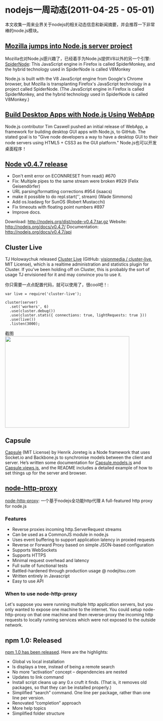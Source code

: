 # nodejs一周动态(2011-04-25 - 05-01)

本文收集一周来业界关于nodejs的相关动态信息和新闻摘要，并会推荐一下非常棒的node.js模块。

## [Mozilla jumps into Node.js server project](http://www.zdnetasia.com/mozilla-jumps-into-node-js-server-project-62208463.htm)

Mozilla也对Node.js感兴趣了，已经着手为Node.js提供V8以外的另一个引擎: 
[SpiderNode](http://blog.zpao.com/post/4620873765/about-that-hybrid-v8monkey-engine): This JavaScript engine in Firefox is called SpiderMonkey, and the hybrid technology used in SpiderNode is called V8Monkey

Node.js is built with the V8 JavaScript engine from Google's Chrome browser, but Mozilla is transplanting Firefox's JavaScript technology in a project called SpiderNode. (The JavaScript engine in Firefox is called SpiderMonkey, and the hybrid technology used in SpiderNode is called V8Monkey.)

## [Build Desktop Apps with Node.js Using WebApp](http://www.readwriteweb.com/hack/2011/04/build-desktop-apps-with-nodejs.php)

Node.js contributor Tim Caswell pushed an initial release of WebApp, a framework for building desktop GUI apps with Node.js, to GitHub. The stated goal is to "Give node developers a way to have a desktop GUI to their node servers using HTML5 + CSS3 as the GUI platform."
Node.js也可以开发桌面程序！

## [Node v0.4.7 release](http://blog.nodejs.org/2011/04/23/node-v0-4-7/)

* Don't emit error on ECONNRESET from read() #670 
* Fix: Multiple pipes to the same stream were broken #929 (Felix Geisendörfer) 
* URL parsing/formatting corrections #954 (isaacs) 
* make it possible to do repl.start('', stream) (Wade Simmons) 
* Add os.loadavg for SunOS (Robert Mustacchi) 
* Fix timeouts with floating point numbers #897 
* Improve docs. 

Download: http://nodejs.org/dist/node-v0.4.7.tar.gz 
Website: http://nodejs.org/docs/v0.4.7/ 
Documentation: http://nodejs.org/docs/v0.4.7/api 

## Cluster Live

TJ Holowaychuk released [Cluster Live](http://tjholowaychuk.com/post/4712080732/cluster-live-0-0-1) (GitHub: [visionmedia / cluster-live](https://github.com/visionmedia/cluster-live), MIT License), which is a realtime administration and statistics plugin for Cluster. If you’ve been holding off on Cluster, this is probably the sort of usage TJ envisioned for it and may convince you to use it.

你只需要一点点配置代码，就可以使用了，很cool吧！:

    var live = require('cluster-live');

    cluster(server)
      .set('workers', 6)
      .use(cluster.debug())
      .use(cluster.stats({ connections: true, lightRequests: true }))
      .use(live())
      .listen(3000);

截图     
<img src="https://d3nwyuy0nl342s.cloudfront.net/img/5dc84aecefb12aa6a2410137e8e48b2ec5241c50/687474703a2f2f662e636c2e6c792f6974656d732f3045306530513161336a317233723335334731592f53637265656e73686f742e706e67" width="90%" height="300" />

## Capsule

[Capsule](https://github.com/andyet/capsule) (MIT License) by Henrik Joreteg is a Node framework that uses Socket.io and Backbone.js to synchronise models between the client and server. He’s written some documentation for [Capsule.models.js](http://andyet.github.com/Capsule/docs/capsule.models.html) and [Capsule.views.js](http://andyet.github.com/Capsule/docs/capsule.views.html), and the README includes a detailed example of how to set things up for the server and browser.

## [node-http-proxy](https://github.com/nodejitsu/node-http-proxy)

[node-http-proxy](https://github.com/nodejitsu/node-http-proxy): 
一个基于nodejs全功能http代理
A full-featured http proxy for node.js

### Features

* Reverse proxies incoming http.ServerRequest streams
* Can be used as a CommonJS module in node.js
* Uses event buffering to support application latency in proxied requests
* Reverse or Forward Proxy based on simple JSON-based configuration
* Supports WebSockets
* Supports HTTPS
* Minimal request overhead and latency
* Full suite of functional tests
* Battled-hardened through production usage @ nodejitsu.com
* Written entirely in Javascript
* Easy to use API

### When to use node-http-proxy

Let's suppose you were running multiple http application servers, but you only wanted to expose one machine to the internet. You could setup node-http-proxy on that one machine and then reverse-proxy the incoming http requests to locally running services which were not exposed to the outside network.

## npm 1.0: Released

[npm 1.0 has been released](http://blog.nodejs.org/2011/05/01/npm-1-0-released/). Here are the highlights:

* Global vs local installation
* ls displays a tree, instead of being a remote search
* No more “activation” concept – dependencies are nested
* Updates to link command
* Install script cleans up any 0.x cruft it finds. (That is, it removes old packages, so that they can be installed properly.)
* Simplified “search” command. One line per package, rather than one line per version.
* Renovated “completion” approach
* More help topics
* Simplified folder structure
